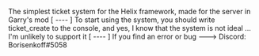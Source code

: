 The simplest ticket system for the Helix framework, made for the server in Garry's mod
[  ----  ]
To start using the system, you should write ticket_create to the console, and yes, I know that the system is not ideal ... I'm unlikely to support it
[  ----  ]
If you find an error or bug ---> Discord: Borisenkoff#5058
